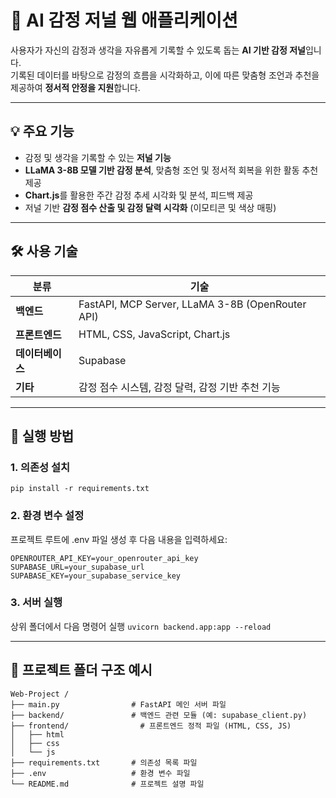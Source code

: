 # 💫 AI 감정 저널 웹 애플리케이션

사용자가 자신의 감정과 생각을 자유롭게 기록할 수 있도록 돕는 **AI 기반 감정 저널**입니다.  
기록된 데이터를 바탕으로 감정의 흐름을 시각화하고, 이에 따른 맞춤형 조언과 추천을 제공하여 **정서적 안정을 지원**합니다.

---

## 💡 주요 기능

- 감정 및 생각을 기록할 수 있는 **저널 기능**
- **LLaMA 3-8B 모델 기반 감정 분석**, 맞춤형 조언 및 정서적 회복을 위한 활동 추천 제공
- **Chart.js**를 활용한 주간 감정 추세 시각화 및 분석, 피드백 제공
- 저널 기반 **감정 점수 산출 및 감정 달력 시각화** (이모티콘 및 색상 매핑)

---

## 🛠 사용 기술

| 분류 | 기술 |
|------|------|
| **백엔드** | FastAPI, MCP Server, LLaMA 3-8B (OpenRouter API) |
| **프론트엔드** | HTML, CSS, JavaScript, Chart.js |
| **데이터베이스** | Supabase |
| **기타** | 감정 점수 시스템, 감정 달력, 감정 기반 추천 기능 |

---

## 🚀 실행 방법

### 1. 의존성 설치
`pip install -r requirements.txt`
### 2. 환경 변수 설정
프로젝트 루트에 .env 파일 생성 후 다음 내용을 입력하세요:
```
OPENROUTER_API_KEY=your_openrouter_api_key
SUPABASE_URL=your_supabase_url
SUPABASE_KEY=your_supabase_service_key
```
### 3. 서버 실행
상위 폴더에서 다음 명령어 실행
`uvicorn backend.app:app --reload`

---

## 📂 프로젝트 폴더 구조 예시
```
Web-Project /
├── main.py                # FastAPI 메인 서버 파일
├── backend/               # 백엔드 관련 모듈 (예: supabase_client.py)
├── frontend/                # 프론트엔드 정적 파일 (HTML, CSS, JS)
│   ├── html
│   ├── css
│   └── js
├── requirements.txt       # 의존성 목록 파일
├── .env                   # 환경 변수 파일
└── README.md              # 프로젝트 설명 파일
```
